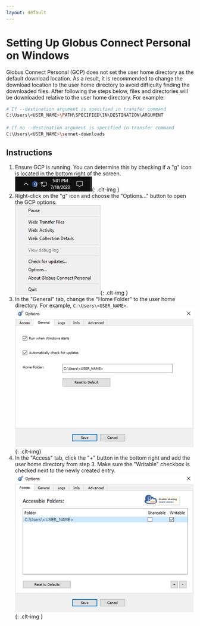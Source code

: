 ```yaml
---
layout: default
---
```

# Setting Up Globus Connect Personal on Windows

Globus Connect Personal (GCP) does not set the user home directory as the default download location. As a result, it is recommended to change the download location to the user home directory to avoid difficulty finding the downloaded files. After following the steps below, files and directories will be downloaded relative to the user home directory. For example:
```bash
# If --destination argument is specified in transfer command
C:\Users\<USER_NAME>\PATH\SPECIFIED\IN\DESTINATION\ARGUMENT

# If no --destination argument is specified in transfer command
C:\Users\<USER_NAME>\sennet-downloads
```

## Instructions
1. Ensure GCP is running. You can determine this by checking if a "g" icon is located in the bottom right of the screen.<br>
![Step 1](../../imgs/gcp-windows1.png){: .clt-img }
2. Right-click on the "g" icon and choose the "Options..." button to open the GCP options.<br>
![Step 2](../../imgs/gcp-windows2.png){: .clt-img }
3. In the "General" tab, change the "Home Folder" to the user home directory. For example, `C:\Users\<USER_NAME>`.<br>
![Step 3](../../imgs/gcp-windows3.png){: .clt-img}
4. In the "Access" tab, click the "+" button in the bottom right and add the user home directory from step 3. Make sure the "Writable" checkbox is checked next to the newly created entry.<br>
![Step 4](../../imgs/gcp-windows4.png){: .clt-img } 